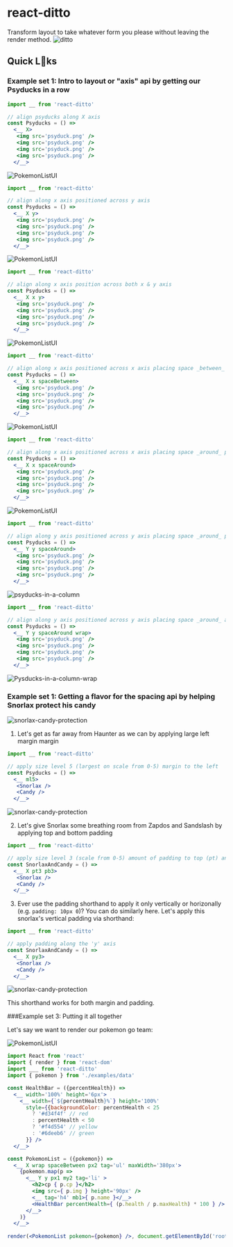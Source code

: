 # react-ditto
Transform layout to take whatever form you please without leaving the render method.
![ditto](http://pokemonleedle.weebly.com/uploads/2/7/9/5/27952027/3465339_orig.gif)

## Quick L👀ks
### Example set 1: Intro to layout or "axis" api by getting our Psyducks in a row
```jsx
import __ from 'react-ditto'

// align psyducks along X axis
const Psyducks = () =>
  <__ X>
   <img src='psyduck.png' />
   <img src='psyduck.png' />
   <img src='psyduck.png' />
   <img src='psyduck.png' />
  </__>
```
![PokemonListUI](https://raw.githubusercontent.com/mikeyamadeo/react-ditto/master/assets/psyducks-in-a-row.jpg)

```jsx
import __ from 'react-ditto'

// align along x axis positioned across y axis
const Psyducks = () =>
  <__ X y>
   <img src='psyduck.png' />
   <img src='psyduck.png' />
   <img src='psyduck.png' />
   <img src='psyduck.png' />
  </__>
```
![PokemonListUI](https://raw.githubusercontent.com/mikeyamadeo/react-ditto/master/assets/psyducks-in-a-row-Xy.jpg)

```jsx
import __ from 'react-ditto'

// align along x axis position across both x & y axis
const Psyducks = () =>
  <__ X x y>
   <img src='psyduck.png' />
   <img src='psyduck.png' />
   <img src='psyduck.png' />
   <img src='psyduck.png' />
  </__>
```
![PokemonListUI](https://raw.githubusercontent.com/mikeyamadeo/react-ditto/master/assets/psyducks-in-a-row-Xxy.jpg)

```jsx
import __ from 'react-ditto'

// align along x axis positioned across x axis placing space _between_ psyducks
const Psyducks = () =>
  <__ X x spaceBetween>
   <img src='psyduck.png' />
   <img src='psyduck.png' />
   <img src='psyduck.png' />
   <img src='psyduck.png' />
  </__>
```
![PokemonListUI](https://raw.githubusercontent.com/mikeyamadeo/react-ditto/master/assets/psyducks-in-a-row-XxySpaceBetween.jpg)

```jsx
import __ from 'react-ditto'

// align along x axis positioned across x axis placing space _around_ psyducks
const Psyducks = () =>
  <__ X x spaceAround>
   <img src='psyduck.png' />
   <img src='psyduck.png' />
   <img src='psyduck.png' />
   <img src='psyduck.png' />
  </__>
```
![PokemonListUI](https://raw.githubusercontent.com/mikeyamadeo/react-ditto/master/assets/psyducks-in-a-row-XxySpaceAround.jpg)

```jsx
import __ from 'react-ditto'

// align along y axis positioned across y axis placing space _around_ psyducks
const Psyducks = () =>
  <__ Y y spaceAround>
   <img src='psyduck.png' />
   <img src='psyduck.png' />
   <img src='psyduck.png' />
   <img src='psyduck.png' />
  </__>
```
![psyducks-in-a-column](https://raw.githubusercontent.com/mikeyamadeo/react-ditto/master/assets/psyducks-in-a-column.jpg)

```jsx
import __ from 'react-ditto'

// align along y axis positioned across y axis placing space _around_ and wrapping as space requires
const Psyducks = () =>
  <__ Y y spaceAround wrap>
   <img src='psyduck.png' />
   <img src='psyduck.png' />
   <img src='psyduck.png' />
   <img src='psyduck.png' />
  </__>
```
![Pysducks-in-a-column-wrap](https://github.com/mikeyamadeo/react-ditto/blob/master/assets/psyducks-in-a-column-YyWrap.jpg)

### Example set 1: Getting a flavor for the spacing api by helping Snorlax protect his candy
![snorlax-candy-protection](https://github.com/mikeyamadeo/react-ditto/blob/master/assets/snorlax-candy-protection-A.jpg)

1. Let's get as far away from Haunter as we can by applying large left margin margin
```jsx
import __ from 'react-ditto'

// apply size level 5 (largest on scale from 0-5) margin to the left
const Psyducks = () =>
  <__ ml5>
   <Snorlax />
   <Candy />
  </__>
```
![snorlax-candy-protection](https://github.com/mikeyamadeo/react-ditto/blob/master/assets/snorlax-candy-protection-B.jpg)

2. Let's give Snorlax some breathing room from Zapdos and Sandslash by applying top and bottom padding
```jsx
import __ from 'react-ditto'

// apply size level 3 (scale from 0-5) amount of padding to top (pt) and bottom (pb)
const SnorlaxAndCandy = () =>
  <__ X pt3 pb3>
   <Snorlax />
   <Candy />
  </__>
```

3. Ever use the padding shorthand to apply it only vertically or horizonally (e.g. `padding: 10px 0`)? You can do similarly here. Let's apply this snorlax's vertical padding via shorthand:
```jsx
import __ from 'react-ditto'

// apply padding along the 'y' axis
const SnorlaxAndCandy = () =>
  <__ X py3>
   <Snorlax />
   <Candy />
  </__>
```
![snorlax-candy-protection](https://github.com/mikeyamadeo/react-ditto/blob/master/assets/snorlax-candy-protection-C.jpg)

This shorthand works for both margin and padding.

###Example set 3: Putting it all together

Let's say we want to render our pokemon go team:

![PokemonListUI](https://raw.githubusercontent.com/mikeyamadeo/react-ditto/master/assets/PokemonListUI.png)

```jsx
import React from 'react'
import { render } from 'react-dom'
import ___ from 'react-ditto'
import { pokemon } from './examples/data'

const HealthBar = ({percentHealth}) =>
  <__ width='100%' height='6px'>
    <__ width={`${percentHealth}%`} height='100%'
      style={{backgroundColor: percentHealth < 25
        ? '#d34f4f' // red
        : percentHealth < 50
        ? '#f4d554' // yellow
        : '#6deeb6' // green
      }} />
  </__>

const PokemonList = ({pokemon}) =>
  <__ X wrap spaceBetween px2 tag='ul' maxWidth='380px'>
    {pokemon.map(p =>
      <__ Y y px1 my2 tag='li' >
        <h2>cp { p.cp }</h2>
        <img src={ p.img } height='90px' />
        <__ tag='h4' mb1>{ p.name }</__>
        <HealthBar percentHealth={ (p.health / p.maxHealth) * 100 } />
      </__>
    )}
  </__>
  
render(<PokemonList pokemon={pokemon} />, document.getElementById('root'))
```
